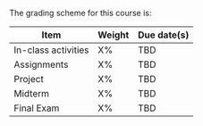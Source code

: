 The grading scheme for this course is:

| Item                  | Weight          | Due date(s) |
|-----------------------|-----------------|-------------|
| In-class activities   | X%              | TBD         |
| Assignments           | X%              | TBD         |
| Project               | X%              | TBD         |
| Midterm               | X%              | TBD         |
| Final Exam            | X%              | TBD         |

<!-- ```{attention} 
All deadlines in this course have an automatic 48 hour grace period after the due dates listed above.
Any submissions submitted past the grace period will not be graded (with some exceptions).
``` -->

<!-- ```{note}
Note: Any requests for changes to final exams must be sent to the office of the Associate Dean of Students (bsasdeansoffice.ubco@ubc.ca).
``` -->